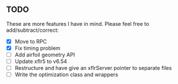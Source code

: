 ## TODO
These are more features I have in mind. Please feel free to add/subtract/correct:

- [x] Move to RPC
- [x] Fix timing problem
- [ ] Add airfoil geometry API
- [ ] Update xflr5 to v6.54 
- [ ] Restructure and have give an xflrServer pointer to separate files
- [ ] Write the optimization class and wrappers
